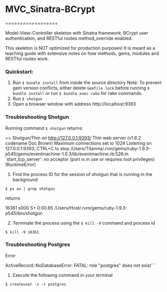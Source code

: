 # MVC_Sinatra-BCrypt
==================

Model-View-Controller skeleton with Sinatra framework, BCrypt user authentication, and RESTful
routes method_override enabled.

This skeleton is NOT optimized for production purposes!
It is meant as a teaching guide with extensive notes on how methods, gems, modules and RESTful routes work.

### Quickstart:
1. Run ```$ bundle install``` from inside the source directory
Note: To prevent gem version conflicts, either delete `Gemfile.lock` before running
```$ bundle install``` or run ```$ bundle exec rake``` for rake commands.
2. Run ```$ shotgun```
3. Open a browser window with address http://localhost:9393


### Troubleshooting Shotgun

Running command ```$ shotgun``` returns:

>>
== Shotgun/Thin on http://127.0.0.1:9393/
Thin web server (v1.6.2 codename Doc Brown)
Maximum connections set to 1024
Listening on 127.0.0.1:9393, CTRL+C to stop
/Users/Titannia/.rvm/gems/ruby-1.9.3-p545/gems/eventmachine-1.0.3/lib/eventmachine.rb:526:in `start_tcp_server': no acceptor (port is in use or requires root privileges) (RuntimeError)


1. Find the process ID for the session of shotgun that is running in the background

```$ ps ax | grep shotgun```

returns

>>
16361 s000  S+     0:00.65 /Users/Host/.rvm/gems/ruby-1.9.3-p545/bin/shotgun

2. Terminate the process using the ```$ kill -9``` command and process id

```$ kill -9 16361```

### Troubleshooting Postgres

Error

>>
ActiveRecord::NoDatabaseError: FATAL:  role "postgres" does not exist```

1. Execute the following command in your terminal

```$ createuser -s -r postgres```
